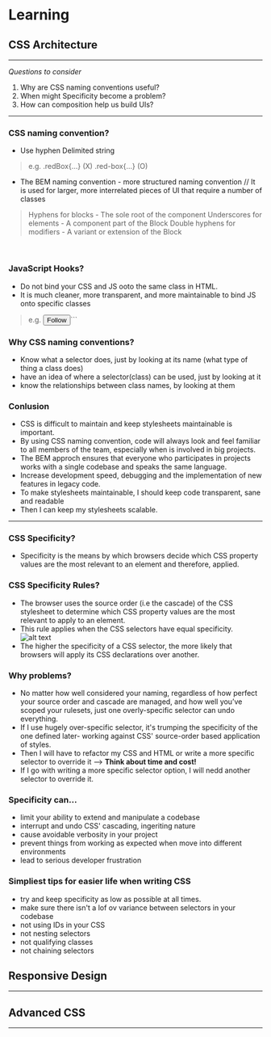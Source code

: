 # Learning

## CSS Architecture 
---

*Questions to consider*
1. Why are CSS naming conventions useful?
2. When might Specificity become a problem?
3. How can composition help us build UIs?
---

### CSS naming convention?
- Use hyphen Delimited string
>e.g.
>.redBox{...} (X)
>.red-box{...} (O)

- The BEM naming convention - more structured naming convention // It is used for larger, more interrelated pieces of UI that require a number of classes

> Hyphens for blocks - The sole root of the component
> Underscores for elements - A component part of the Block
> Double hyphens for modifiers - A variant or extension of the Block
<br>

### JavaScript Hooks?
- Do not bind your CSS and JS ooto the same class in HTML. 
- It is much cleaner, more transparent, and more maintainable to bind JS onto specific classes

>e.g.
><input type="submit" class="btn  js-btn" value="Follow" />```

### Why CSS naming conventions?
- Know what a selector does, just by looking at its name (what type of thing a class does)
- have an idea of where a selector(class) can be used, just by looking at it
- know the relationships between class names, by looking at them


### Conlusion
- CSS is difficult to maintain and keep stylesheets maintainable is important.
- By using CSS naming convention, code will always look and feel familiar to all members of the team, especially when is involved in big projects.
- The BEM approch ensures that everyone who participates in projects works with a single codebase and speaks the same language. 
- Increase development speed, debugging and the implementation of new features in legacy code.  
- To make stylesheets maintainable, I should keep code transparent, sane and readable
- Then I can keep my stylesheets scalable.
---
### CSS Specificity?
- Specificity is the means by which browsers decide which CSS property values are the most relevant to an element and therefore, applied.
### CSS Specificity Rules?
- The browser uses the source order (i.e the cascade) of the CSS stylesheet to determine which CSS property values are the most relevant to apply to an element.
- This rule applies when the CSS selectors have equal specificity.
![alt text](https://cdn-media-1.freecodecamp.org/images/vS9jdbLJDgW1IWycyuIWGFlX9xPnJxekCte-)
- The higher the specificity of a CSS selector, the more likely that browsers will apply its CSS declarations over another. 

### Why problems? 
- No matter how well considered your naming, regardless of how perfect your source order and cascade are managed, and how well you’ve scoped your rulesets, just one overly-specific selector can undo everything.
- If I use hugely over-specific selector, it's trumping the specificity of the one defined later- working against CSS' source-order based application of styles. 
- Then I will have to refactor my CSS and HTML or write a more specific selector to override it --> **Think about time and cost!**
- If I go with writing a more specific selector option, I will nedd another selector to override it. 

### Specificity can...
- limit your ability to extend and manipulate a codebase
- interrupt and undo CSS' cascading, ingeriting nature
- cause avoidable verbosity in your project
- prevent things from working as expected when move into different environments
- lead to serious developer frustration

### Simpliest tips for easier life when writing CSS
- try and keep specificity as low as possible at all times.
- make sure there isn't a lof ov variance between selectors in your codebase
- not using IDs in your CSS
- not nesting selectors
- not qualifying classes
- not chaining selectors

## Responsive Design
---

## Advanced CSS
---
